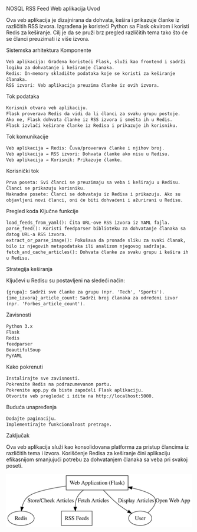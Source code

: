 NOSQL RSS Feed Web aplikacija
Uvod

Ova veb aplikacija je dizajnirana da dohvata, kešira i prikazuje članke iz različitih RSS izvora. Izgrađena je koristeći Python sa Flask okvirom i koristi Redis za keširanje. Cilj je da se pruži brz pregled različitih tema tako što će se članci preuzimati iz više izvora.

Sistemska arhitektura
Komponente

    Veb aplikacija: Građena koristeći Flask, služi kao frontend i sadrži logiku za dohvatanje i keširanje članaka.
    Redis: In-memory skladište podataka koje se koristi za keširanje članaka.
    RSS izvori: Veb aplikacija preuzima članke iz ovih izvora.

Tok podataka

    Korisnik otvara veb aplikaciju.
    Flask proverava Redis da vidi da li članci za svaku grupu postoje.
    Ako ne, Flask dohvata članke iz RSS izvora i smešta ih u Redis.
    Flask izvlači keširane članke iz Redisa i prikazuje ih korisniku.

Tok komunikacije

    Veb aplikacija → Redis: Čuva/proverava članke i njihov broj.
    Veb aplikacija → RSS izvori: Dohvata članke ako nisu u Redisu.
    Veb aplikacija → Korisnik: Prikazuje članke.

Korisnički tok

    Prva poseta: Svi članci se preuzimaju sa veba i keširaju u Redisu. Članci se prikazuju korisniku.
    Naknadne posete: Članci se dohvataju iz Redisa i prikazuju. Ako su objavljeni novi članci, oni će biti dohvaćeni i ažurirani u Redisu.

Pregled koda
Ključne funkcije

    load_feeds_from_yaml(): Čita URL-ove RSS izvora iz YAML fajla.
    parse_feed(): Koristi feedparser biblioteku za dohvatanje članaka sa datog URL-a RSS izvora.
    extract_or_parse_image(): Pokušava da pronađe sliku za svaki članak, bilo iz njegovih metapodataka ili analizom njegovog sadržaja.
    fetch_and_cache_articles(): Dohvata članke za svaku grupu i kešira ih u Redisu.

Strategija keširanja

Ključevi u Redisu su postavljeni na sledeći način:

    {grupa}: Sadrži sve članke za grupu (npr. 'Tech', 'Sports').
    {ime_izvora}_article_count: Sadrži broj članaka za određeni izvor (npr. 'Forbes_article_count').

Zavisnosti

    Python 3.x
    Flask
    Redis
    feedparser
    BeautifulSoup
    PyYAML

Kako pokrenuti

    Instalirajte sve zavisnosti.
    Pokrenite Redis na podrazumevanom portu.
    Pokrenite app.py da biste započeli Flask aplikaciju.
    Otvorite veb pregledač i idite na http://localhost:5000.

Buduća unapređenja

    Dodajte paginaciju.
    Implementirajte funkcionalnost pretrage.

Zaključak

Ova veb aplikacija služi kao konsolidovana platforma za pristup člancima iz različitih tema i izvora. Korišćenje Redisa za keširanje čini aplikaciju efikasnijom smanjujući potrebu za dohvatanjem članaka sa veba pri svakoj poseti.

![GraphViz dijagram](graphviz.svg)